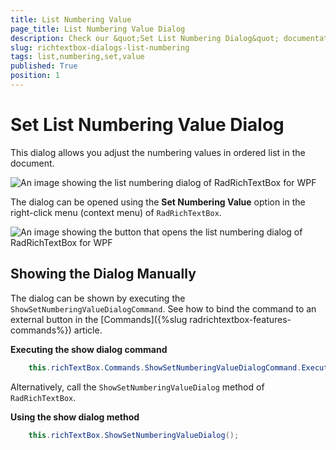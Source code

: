 ```yaml
---
title: List Numbering Value
page_title: List Numbering Value Dialog
description: Check our &quot;Set List Numbering Dialog&quot; documentation article for the RadRichTextBox WPF control.
slug: richtextbox-dialogs-list-numbering
tags: list,numbering,set,value
published: True
position: 1
---
```


# Set List Numbering Value Dialog

This dialog allows you adjust the numbering values in ordered list in the document.

![An image showing the list numbering dialog of RadRichTextBox for WPF](images/richtextbox-dialogs-list-numbering-0.png)

The dialog can be opened using the __Set Numbering Value__ option in the right-click menu (context menu) of `RadRichTextBox`.

![An image showing the button that opens the list numbering dialog of RadRichTextBox for WPF](images/richtextbox-dialogs-list-numbering-1.png)

## Showing the Dialog Manually

The dialog can be shown by executing the `ShowSetNumberingValueDialogCommand`. See how to bind the command to an external button in the [Commands]({%slug radrichtextbox-features-commands%}) article.

__Executing the show dialog command__
```C#
	this.richTextBox.Commands.ShowSetNumberingValueDialogCommand.Execute(null);
```

Alternatively, call the `ShowSetNumberingValueDialog` method of `RadRichTextBox`.

__Using the show dialog method__
```C#
	this.richTextBox.ShowSetNumberingValueDialog();
```